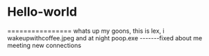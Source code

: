 # Hello-world
================
whats up my goons, this is lex, i wakeupwithcoffee.jpeg and at night poop.exe
-------fixed about me
meeting new connections
